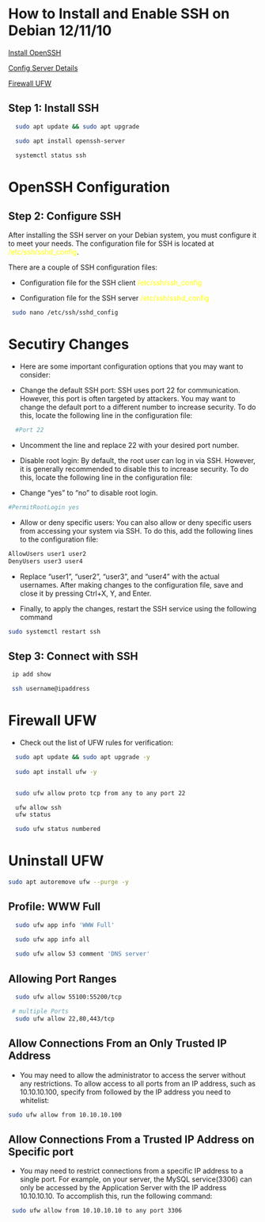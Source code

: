 # How to Install and Enable SSH on Debian 12/11/10

[Install OpenSSH](https://www.linuxcapable.com/how-to-install-and-enable-ssh-on-debian-linux/)

[Config Server Details](https://linuxhint.com/debian-12-enable-ssh-server/)

[Firewall UFW](https://www.zenarmor.com/docs/network-security-tutorials/how-to-set-up-a-firewall-with-ufw-on-debian)

## Step 1: Install SSH

```bash 
  sudo apt update && sudo apt upgrade

  sudo apt install openssh-server

  systemctl status ssh

```
# OpenSSH Configuration

## Step 2: Configure SSH
After installing the SSH server on your Debian system, you must configure it to meet your needs. The configuration file for SSH is located at <span style="color: yellow;">/etc/ssh/sshd_config</span>.

There are a couple of SSH configuration files:

* Configuration file for the SSH client
<span style="color: yellow;">/etc/ssh/ssh_config</span> 

* Configuration file for the SSH server
<span style="color: yellow;">/etc/ssh/sshd_config</span> 

```bash
 sudo nano /etc/ssh/sshd_config
```

# Secutiry Changes
* Here are some important configuration options that you may want to consider:

* Change the default SSH port: SSH uses port 22 for communication. However, this port is often targeted by attackers. You may want to change the default port to a different number to increase security. To do this, locate the following line in the configuration file:
```bash
  #Port 22
```
* Uncomment the line and replace 22 with your desired port number.

* Disable root login: By default, the root user can log in via SSH. However, it is generally recommended to disable this to increase security. To do this, locate the following line in the configuration file:

* Change “yes” to “no” to disable root login.
```bash
#PermitRootLogin yes
```

* Allow or deny specific users: You can also allow or deny specific users from accessing your system via SSH. To do this, add the following lines to the configuration file:
```bash
AllowUsers user1 user2
DenyUsers user3 user4
```

* Replace “user1”, “user2”, “user3”, and “user4” with the actual usernames. After making changes to the configuration file, save and close it by pressing Ctrl+X, Y, and Enter.

* Finally, to apply the changes, restart the SSH service using the following command
```bash
sudo systemctl restart ssh
```

## Step 3: Connect with SSH
```bash
 ip add show

 ssh username@ipaddress
```

# Firewall UFW
* Check out the list of UFW rules for verification:
```bash
  sudo apt update && sudo apt upgrade -y
  
  sudo apt install ufw -y


  sudo ufw allow proto tcp from any to any port 22

  ufw allow ssh
  ufw status

  sudo ufw status numbered
```

# Uninstall UFW
```bash
sudo apt autoremove ufw --purge -y
```

## Profile: WWW Full
```bash
  sudo ufw app info 'WWW Full'

  sudo ufw app info all
  
  sudo ufw allow 53 comment 'DNS server'
```
## Allowing Port Ranges
```bash
  sudo ufw allow 55100:55200/tcp

 # multiple Ports
  sudo ufw allow 22,80,443/tcp
```
## Allow Connections From an Only Trusted IP Address
* You may need to allow the administrator to access the server without any restrictions. To allow access to all ports from an IP address, such as 10.10.10.100, specify from followed by the IP address you need to whitelist:
```bash
sudo ufw allow from 10.10.10.100
```
 ## Allow Connections From a Trusted IP Address on Specific port
 * You may need to restrict connections from a specific IP address to a single port. For example, on your server, the MySQL service(3306) can only be accessed by the Application Server with the IP address 10.10.10.10. To accomplish this, run the following command:
 ```bash
  sudo ufw allow from 10.10.10.10 to any port 3306
```